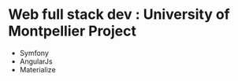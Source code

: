 Web full stack dev : University of Montpellier Project
========================
- Symfony
- AngularJs
- Materialize
